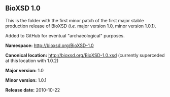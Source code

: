 ## BioXSD 1.0

This is the folder with the first minor patch of the first major stable production release of BioXSD (*i.e.* major version 1.0, minor version 1.0.1).

Added to GitHub for eventual "archaeological" purposes.



**Namespace:** http://bioxsd.org/BioXSD-1.0

**Canonical location:** http://bioxsd.org/BioXSD-1.0.xsd	(currently superceded at this location with 1.0.2)

**Major version:** 1.0

**Minor version:** 1.0.1

**Release date:** 2010-10-22